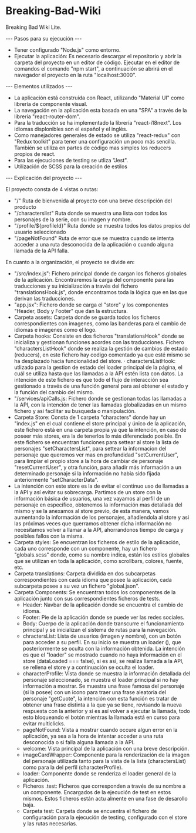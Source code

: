 # Breaking-Bad-Wiki
Breaking Bad Wiki Lite.

--- Pasos para su ejecución ---

  - Tener configurado "Node.js" como entorno.
  - Ejecutar la aplicación:
      Es necesario descargar el repositorio y abrir la carpeta del proyecto en un editor de código.
      Ejecutar en el editor de comandos el comando "npm start", a continuación se abrirá en el navegador el proyecto en la ruta "localhost:3000".

--- Elementos utilizados ---
  - La aplicación está construida con React, utilizando "Material UI" como librería de componente visual.
  - La navegación en la aplicación esta basada en una "SPA" a través de la librería "react-router-dom".
  - Para la traducción se ha implementado la librería "react-i18next". Los idiomas displonibles son el español y el inglés.
  - Como manejadores generales de estado se utiliza "react-redux" con "Redux toolkit" para tener una configuración un poco más sencilla. También se utiliza en partes   de código mas simples los reducers propios de react.
  - Para las ejecuciones de testing se utliza "Jest".
  - Utilización de SCSS para la creación de estilos

--- Explicación del proyecto ---

El proyecto consta de 4 vistas o rutas:
  - "/" Ruta de bienvenida al proyecto con una breve descripción del producto
  - "/characterslist" Ruta donde se muestra una lista con todos los personajes de la serie, con su imagen y nombre.
  - "/profile/${profileId}" Ruta donde se muestra todos los datos propios del usuario seleccionado
  - "/pageNotFound" Ruta de error que se muestra cuando se intenta acceder a una ruta desconocida de la aplicación o cuando alguna llamada de la API falla.

En cuanto a la organización, el proyecto se divide en:
  - "/src/index.js": Fichero principal donde de cargan los ficheros globales de la aplicación. Encontraremos la carga del componente para las traducciones y su inicialización a través del fichero "translationsHook.js", donde encontramos toda la lógica que en las que derivan las traducciones.
  - "app.jsx": Fichero donde se carga el "store" y los componentes "Header, Body y Footer" que dan la estructura.
  - Carpeta assets: Carpeta donde se guarda todos los ficheros correspondientes con imagenes, como las banderas para el cambio de idiomas e imagenes como el logo.
  - Carpeta hooks: Consiste en dos ficheros "translationsHook" donde se inicializa y gestionan funciones acordes con las traducciones. Fichero "charactersListHook" donde se realiza la gestión de cambios de estado (reducers), en este fichero hay codigo comentado ya que esté mismo se ha desplazado hacia funcionalidad del store.
    · charactersListHook: utlizado para la gestion de estado del loader principal de la página, el cuál se utiliza hasta que las llamadas a la API estén lista con datos. La intención de este fichero es que todo el flujo de interacción sea gestionado a través de una función general para así obtener el estado y la función del cambio del mismo.
  - "/services/apiCalls.js: Fichero donde se gestionan todas las llamadas a la API, con la intención de tener las llamadas globalizadas en un mismo fichero y asi facilitar su busqueda o manipulación.
  - Carpeta Store: Consta de 1 carpeta "characters" donde hay un "index.js" en el cual contiene el store principal y único de la aplicación, este fichero está en una carpeta propia ya que la intención, en caso de poseer más stores, era la de tenerlos lo más diferenciado posible. En este fichero se encuentran funciones para settear al store la lista de personajes "setCharactersList", para settear la informacion del personaje que queremos ver mas en profundidad "setCurrentUser", para limpiar el propio store a la hora de cambiar de personaje "resetCurrentUser", y otra función, para añadir más información a un determinado personaje si la información no habia sido fijada anteriormente "setCharacterData".
  - La intención con este store es la de evitar el continuo uso de llamadas a la API y así evitar su sobrecarga. Partimos de un store con la información básica de usuarios, una vez vayamos al perfil de un personaje en específico, obtenemos la información mas detallada del mismo y se la anexamos al store previo, de esta manera, vamos aumentando la información de los personajes, añadiendola al store y asi las próximas veces que querramos obtener dicha información no necesitamos volver a llamar a la API, ahorrandonos tiempo de carga y posibles fallos con la misma.
  - Carpeta styles: Se encuentran los ficheros de estilo de la aplicación, cada uno corresponde con un componente, hay un fichero "globals.scss" donde, como su nombre indica, están los estilos globales que se utilizan en toda la aplicación, como scrollbars, colores, fuente, etc.
  - Carpeta translations: Carpeta dividida en dos subcarpetas correspondientes con cada idioma que posee la aplicación, cada subcarpeta posee a su vez un fichero "global.json".
  - Carpeta Components: Se encuentran todos los componentes de la aplicación junto con sus correspondientes ficheros de tests.
      - Header: Navbar de la aplicación donde se encuentra el cambio de idioma.
      - Footer: Pie de la aplicación donde se puede ver las redes sociales.
      - Body: Cuerpo de la aplicación donde transcurre el funcionamiento principal y se inicializan el sistema de rutas para la navegación.
      - chractersList: Lista de usuarios (imagen y nombre), con un botón para acceder a su perfil. En su inicio se muestra un loader (<Loader />), que posteriormente se oculta con la información obtenida. La intención es que el "loader" se mostrado cuando no haya información en el store (dataLoaded === false), si es asi, se realiza llamada a la API, se rellena el store y a continuación se oculta el loader.
      - characterProfile: Vista donde se muestra la información detallada del personaje seleccionado, se muestra el loader principal si no hay información a mostrar. Se muestra una frase famosa del personaje (si la posee) con un icono para traer una frase aleatoria del personaje "getCuote", la intención con esta función es tratar de obtener una frase distinta a la que ya se tiene, revisando la nueva respuesta con la anterior y si es así volver a ejecutar la llamada, todo esto bloqueando el botón mientras la llamada está en curso para evitar multiclicks.
      - pageNotFound: Vista a mostrar cuando occure algun error en la aplicación, ya sea a la hora de intentar acceder a una ruta desconocida o si falla alguna llamada a la API.
      - welcome: Vista principal de la aplicación con una breve descripción.
      - imageCardWrapper: Componente para la renderización de la imagen del personaje utilizada tanto para la vista de la lista (charactersList) como para la del perfil (characterProfile).
      - loader: Componente donde se renderiza el loader general de la aplicación.
      - Ficheros .test: Ficheros que corresponden a través de su nombre a un componente. Encargados de la ejecución de test en estos mismos. Estos ficheros están actu  almente en una fase de desarollo baja.
      - Carpeta test: Carpeta donde se encuentra el fichero de configuración para la ejecución de testing, configurado con el store y las rutas necesarias.             
